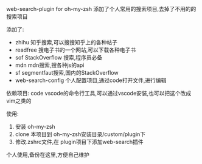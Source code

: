 web-search-plugin for oh-my-zsh 添加了个人常用的搜索项目,去掉了不用的的搜索项目

添加了:
- zhihu 知乎搜索,可以搜搜知乎上的各种帖子
- readfree 搜电子书的一个网站,可以下载各种电子书
- sof StackOverflow 搜索,程序员必备
- mdn mdn搜索,搜各种js的api
- sf segmentfaut搜索,国内的StackOverflow
- web-search-config 个人配置项目,通过code打开文件,进行编辑

依赖项目:
code vscode的命令行工具,可以通过vscode安装,也可以把这个改成vim之类的

使用:
1. 安装 oh-my-zsh
2. clone 本项目到 oh-my-zsh安装目录/custom/plugin下
3. 修改.zshrc文件,在 plugin项目下添加web-search插件

个人使用,备份在这里,方便自己维护
